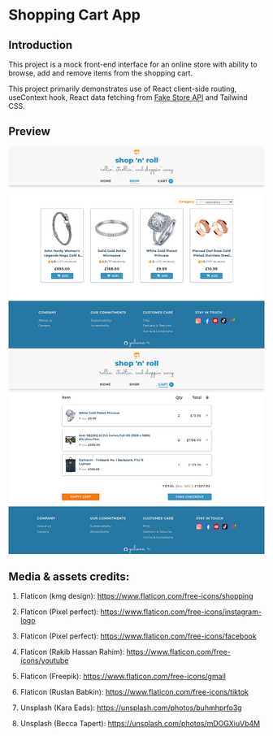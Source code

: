 # Shopping Cart App
## Introduction 

This project is a mock front-end interface for an online store with ability to browse, add and remove items from the shopping cart. 

This project primarily demonstrates use of React client-side routing, useContext hook, React data fetching from [Fake Store API](https://fakestoreapi.com/) and Tailwind CSS.

## Preview

[![Shopping Cart App](./src/assets/demo1.png)](https://shopping-cart-yuliana-r.netlify.app/)
[![Shopping Cart App](./src/assets/demo2.png)](https://shopping-cart-yuliana-r.netlify.app/)

## Media & assets credits:

1. Flaticon (kmg design): https://www.flaticon.com/free-icons/shopping

2. Flaticon (Pixel perfect): https://www.flaticon.com/free-icons/instagram-logo

3. Flaticon (Pixel perfect): https://www.flaticon.com/free-icons/facebook

4. Flaticon (Rakib Hassan Rahim): https://www.flaticon.com/free-icons/youtube

5. Flaticon (Freepik): https://www.flaticon.com/free-icons/gmail

6. Flaticon (Ruslan Babkin): https://www.flaticon.com/free-icons/tiktok

7. Unsplash (Kara Eads): https://unsplash.com/photos/buhmhprfo3g

8. Unsplash (Becca Tapert): https://unsplash.com/photos/mDOGXiuVb4M

  
